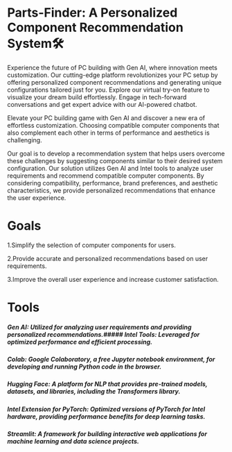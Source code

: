 # Parts-Finder: A Personalized Component Recommendation System🛠
 Experience the future of PC building with Gen AI, where innovation meets customization. Our cutting-edge platform revolutionizes your PC setup by offering personalized component recommendations and generating unique configurations tailored just for you. Explore our virtual try-on feature to visualize your dream build effortlessly. Engage in tech-forward conversations and get expert advice with our AI-powered chatbot. 
 
 Elevate your PC building game with Gen AI and discover a new era of effortless customization. 
Choosing compatible computer components that also complement each other in terms of performance and aesthetics is challenging. 

Our goal is to develop a recommendation system that helps users overcome these challenges by suggesting components similar to their desired system configuration.
Our solution utilizes Gen AI and Intel tools to analyze user requirements and recommend compatible computer components. By considering compatibility, performance, brand preferences, and aesthetic characteristics, we provide personalized recommendations that enhance the user experience.
# Goals
1.Simplify the selection of computer components for users.

2.Provide accurate and personalized recommendations based on user requirements.

3.Improve the overall user experience and increase customer satisfaction.

# Tools
##### Gen AI: Utilized for analyzing user requirements and providing personalized recommendations.##### Intel Tools: Leveraged for optimized performance and efficient processing.
##### Colab: Google Colaboratory, a free Jupyter notebook environment, for developing and running Python code in the browser.
##### Hugging Face: A platform for NLP that provides pre-trained models, datasets, and libraries, including the Transformers library.
##### Intel Extension for PyTorch: Optimized versions of PyTorch for Intel hardware, providing performance benefits for deep learning tasks.
##### Streamlit: A framework for building interactive web applications for machine learning and data science projects.

